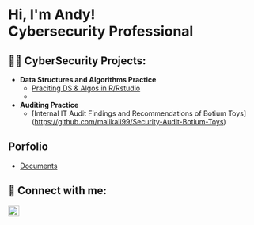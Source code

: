 <h1>Hi, I'm Andy! <br/> Cybersecurity Professional</a></h1>

<h2>👨‍💻 CyberSecurity Projects:</h2>

- <b>Data Structures and Algorithms Practice </b>
  - [Praciting DS & Algos in R/Rstudio](https://github.com/-Practice)
  - 
-  <b>Auditing Practice </b>
   -  [Internal IT Audit Findings and Recommendations of Botium Toys] (https://github.com/malikaii99/Security-Audit-Botium-Toys)

<h2> Porfolio </h2>

- [Documents](https://github.com/malikaii99/Porfolio-Documents/tree/Documents)

<h2> 🤳 Connect with me:</h2>

[<img align="left" alt="AndyMalikAfrifa | LinkedIn" width="22px" src="https://cdn.jsdelivr.net/npm/simple-icons@v3/icons/linkedin.svg" />][linkedin]

[linkedin]: https://linkedin.com/in/theafrifaam




